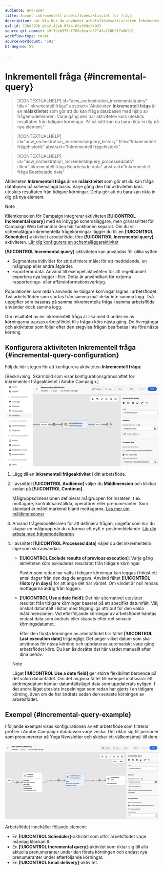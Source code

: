 ```yaml
---
audience: end-user
title: Använd inkrementell arbetsflödesaktivitet för fråga
description: Lär dig hur du använder arbetsflödesaktiviteten Inkrementell fråga
exl-id: 72bd307b-eba2-42a0-9744-05e089c34925
source-git-commit: b9f3deb579cf786e0eafa57f42a728b3f7a002d1
workflow-type: tm+mt
source-wordcount: '681'
ht-degree: 5%

---
```


# Inkrementell fråga {#incremental-query}

>[!CONTEXTUALHELP]
>id="acw_orchestration_incrementalquery"
>title="Inkrementell fråga"
>abstract="Aktiviteten **Inkrementell fråga** är en **målaktivitet** som gör att du kan fråga databasen med hjälp av frågemodelleraren. Varje gång den här aktiviteten körs utesluts resultaten från tidigare körningar. På så sätt kan du bara rikta in dig på nya element."

>[!CONTEXTUALHELP]
>id="acw_orchestration_incrementalquery_history"
>title="Inkrementell frågehistorik"
>abstract="Inkrementell frågehistorik"

>[!CONTEXTUALHELP]
>id="acw_orchestration_incrementalquery_processeddata"
>title="Inkrementell fråga Bearbetade data"
>abstract="Inkrementell fråga Bearbetade data"

Aktiviteten **Inkrementell fråga** är en **målaktivitet** som gör att du kan fråga databasen på schemalagd basis. Varje gång den här aktiviteten körs utesluts resultaten från tidigare körningar. Detta gör att du bara kan rikta in dig på nya element.

>[!NOTE]
>
>Klientkonsolen för Campaign integrerar aktiviteten **[!UICONTROL Incremental query]** med en inbyggd schemaläggare, men gränssnittet för Campaign Web behandlar den här funktionen separat. Om du vill schemalägga inkrementella frågekörningar lägger du till en **[!UICONTROL Scheduler]**-aktivitet i arbetsflödet före **[!UICONTROL Incremental query]**-aktiviteten. [Lär dig konfigurera en schemaläggaraktivitet](scheduler.md)

**[!UICONTROL Incremental query]**-aktiviteten kan användas för olika syften:

* Segmentera individer för att definiera målet för ett meddelande, en målgrupp eller andra åtgärder.
* Exporterar data. Använd till exempel aktiviteten för att regelbundet exportera nya loggar i filer. Detta är användbart för externa rapporterings- eller affärsinformationsverktyg.

Populationen som redan används av tidigare körningar lagras i arbetsflödet. Två arbetsflöden som startas från samma mall delar inte samma logg. Två uppgifter som baseras på samma inkrementella fråga i samma arbetsflöde använder dock samma logg.

Om resultatet av en inkrementell fråga är lika med 0 under en av körningarna pausas arbetsflödet tills frågan körs nästa gång. De övergångar och aktiviteter som följer efter den stegvisa frågan bearbetas inte före nästa körning.

## Konfigurera aktiviteten Inkrementell fråga {#incremental-query-configuration}

Följ de här stegen för att konfigurera aktiviteten **Inkrementell fråga**:

[Beskrivning: Skärmbild som visar konfigurationsgränssnittet för inkrementell frågeaktivitet i Adobe Campaign.]\
![](../assets/incremental-query.png)

1. Lägg till en **inkrementell frågeaktivitet** i ditt arbetsflöde.

1. I avsnittet **[!UICONTROL Audience]** väljer du **Måldimension** och klickar sedan på **[!UICONTROL Continue]**.

   Målgruppsdimensionen definierar målgruppen för insatsen, t.ex. mottagare, kontraktsanställda, operatörer eller prenumeranter. Som standard är målet markerat bland mottagarna. [Läs mer om måldimensioner](../../audience/about-recipients.md#targeting-dimensions)

1. Använd frågemodelleraren för att definiera frågan, ungefär som hur du skapar en målgrupp när du utformar ett nytt e-postmeddelande. [Lär dig arbeta med frågemodelleraren](../../query/query-modeler-overview.md)

1. I avsnittet **[!UICONTROL Processed data]** väljer du det inkrementella läge som ska användas:

   * **[!UICONTROL Exclude results of previous execution]**: Varje gång aktiviteten körs exkluderas resultatet från tidigare körningar.

     Poster som redan har valts i tidigare körningar kan loggas i högst ett antal dagar från den dag de angavs. Använd fältet **[!UICONTROL History in days]** för att ange det här värdet. Om värdet är noll rensas mottagarna aldrig från loggen.

   * **[!UICONTROL Use a date field]**: Det här alternativet utesluter resultat från tidigare körningar baserat på ett specifikt datumfält. Välj önskat datumfält i listan med tillgängliga attribut för den valda måldimensionen. Vid efterföljande körningar av arbetsflödet hämtas endast data som ändrats eller skapats efter det senaste körningsdatumet.

     Efter den första körningen av arbetsflödet blir fältet **[!UICONTROL Last execution date]** tillgängligt. Det anger vilket datum som ska användas för nästa körning och uppdateras automatiskt varje gång arbetsflödet körs. Du kan åsidosätta det här värdet manuellt efter dina behov.

   >[!NOTE]
   >
   >Läget **[!UICONTROL Use a date field]** ger större flexibilitet beroende på det valda datumfältet. Om det angivna fältet till exempel motsvarar ett ändringsdatum hämtar datumfältsläget data som uppdaterats nyligen. I det andra läget utesluts inspelningar som redan har gjorts i en tidigare körning, även om de har ändrats sedan den senaste körningen av arbetsflödet.

## Exempel {#incremental-query-example}

I följande exempel visas konfigurationen av ett arbetsflöde som filtrerar profiler i Adobe Campaign-databasen varje vecka. Det riktar sig till personer som prenumererar på Yoga Newsletter och skickar ett välkomstmejl till dem.

![Skärmbild av ett exempel på arbetsflödeskonfiguration för filtrering av profiler som prenumererar på tjänsten Yoga Newsletter.](../assets/incremental-query-example.png)

Arbetsflödet innehåller följande element:

* En **[!UICONTROL Scheduler]**-aktivitet som utför arbetsflödet varje måndag klockan 6.
* En **[!UICONTROL Incremental query]**-aktivitet som riktar sig till alla aktuella prenumeranter under den första körningen och endast nya prenumeranter under efterföljande körningar.
* En **[!UICONTROL Email delivery]**-aktivitet.